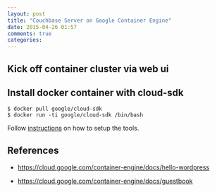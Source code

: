 ```yaml
---
layout: post
title: "Couchbase Server on Google Container Engine"
date: 2015-04-26 01:57
comments: true
categories: 
---
```


## Kick off container cluster via web ui

## Install docker container with cloud-sdk

```
$ docker pull google/cloud-sdk
$ docker run -ti google/cloud-sdk /bin/bash
```

Follow [instructions](https://registry.hub.docker.com/u/google/cloud-sdk/) on how to setup the tools.

##


## References

* https://cloud.google.com/container-engine/docs/hello-wordpress

* https://cloud.google.com/container-engine/docs/guestbook
